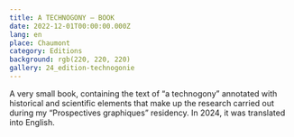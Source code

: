 ```yaml
---
title: A TECHNOGONY – BOOK
date: 2022-12-01T00:00:00.000Z
lang: en
place: Chaumont
category: Editions
background: rgb(220, 220, 220)
gallery: 24_edition-technogonie
---
```

A very small book, containing the text of “a technogony” annotated with historical and scientific elements that make up the research carried out during my “Prospectives graphiques” residency.
In 2024, it was translated into English.